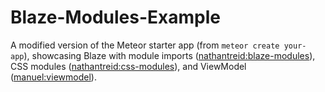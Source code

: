 # Blaze-Modules-Example

A modified version of the Meteor starter app (from `meteor create your-app`), showcasing Blaze with module imports ([nathantreid:blaze-modules](https://github.com/nathantreid/blaze-modules)), CSS modules ([nathantreid:css-modules](https://github.com/nathantreid/meteor-css-modules)), and ViewModel ([manuel:viewmodel](https://viewmodel.org/)).
